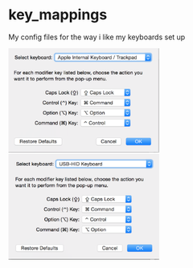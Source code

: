 # key_mappings
My config files for the way i like my keyboards set up

<img src="./images/apple_keyboard.png?raw=true " width="300">
<img src="./images/usb_hid.png?raw=true " width="300">
